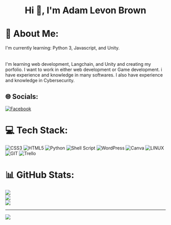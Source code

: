 <h1 align="center">Hi 👋, I'm Adam Levon Brown</h1>

# 💫 About Me:
I'm currently learning: Python 3, Javascript, and Unity.<br><br><br>I'm learning web development, Langchain, and Unity and creating my porfolio. I want to work in either web development or Game development. i have experience and knowledge in many softwares. I also have experience and knowledge in Cybersecurity.


## 🌐 Socials:
[![Facebook](https://img.shields.io/badge/Facebook-%231877F2.svg?logo=Facebook&logoColor=white)](https://facebook.com/adamlevonbrown7) 

# 💻 Tech Stack:
![CSS3](https://img.shields.io/badge/css3-%231572B6.svg?style=for-the-badge&logo=css3&logoColor=white) ![HTML5](https://img.shields.io/badge/html5-%23E34F26.svg?style=for-the-badge&logo=html5&logoColor=white) ![Python](https://img.shields.io/badge/python-3670A0?style=for-the-badge&logo=python&logoColor=ffdd54) ![Shell Script](https://img.shields.io/badge/shell_script-%23121011.svg?style=for-the-badge&logo=gnu-bash&logoColor=white) ![WordPress](https://img.shields.io/badge/WordPress-%23117AC9.svg?style=for-the-badge&logo=WordPress&logoColor=white) ![Canva](https://img.shields.io/badge/Canva-%2300C4CC.svg?style=for-the-badge&logo=Canva&logoColor=white) ![LINUX](https://img.shields.io/badge/Linux-FCC624?style=for-the-badge&logo=linux&logoColor=black) ![GIT](https://img.shields.io/badge/Git-fc6d26?style=for-the-badge&logo=git&logoColor=white) ![Trello](https://img.shields.io/badge/Trello-%23026AA7.svg?style=for-the-badge&logo=Trello&logoColor=white)
# 📊 GitHub Stats:
![](https://github-readme-stats.vercel.app/api?username=Adamancer4&theme=dark&hide_border=false&include_all_commits=false&count_private=false)<br/>
![](https://github-readme-streak-stats.herokuapp.com/?user=Adamancer4&theme=dark&hide_border=false)<br/>
![](https://github-readme-stats.vercel.app/api/top-langs/?username=Adamancer4&theme=dark&hide_border=false&include_all_commits=false&count_private=false&layout=compact)

---
[![](https://visitcount.itsvg.in/api?id=Adamancer4&icon=0&color=1)](https://visitcount.itsvg.in)




